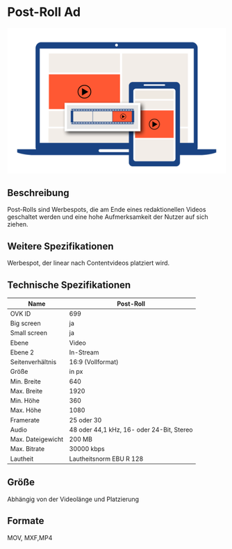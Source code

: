 # Post-Roll Ad
<img alt="image" src="https://github.com/BVDW-org/ovk-docusaurus/blob/main/ovk/static/img/formats/OVK_WF_Video_Post_Roll.png?raw=true" />


## Beschreibung
Post-Rolls sind Werbespots, die am Ende eines redaktionellen Videos geschaltet werden und eine hohe Aufmerksamkeit der Nutzer auf sich ziehen.

## Weitere Spezifikationen
Werbespot, der linear nach Contentvideos platziert wird.

## Technische Spezifikationen

| Name            | Post-Roll      |
|-----------------|----------------|
| OVK ID          | 699            |
| Big screen      | ja             |
| Small screen    | ja             |
| Ebene           | Video          |
| Ebene 2         | In-Stream      |
| Seitenverhältnis| 16:9 (Vollformat)           |
| Größe           | in px          |
| Min. Breite     | 640            |
| Max. Breite     | 1920           |
| Min. Höhe       | 360            |
| Max. Höhe       | 1080           |
| Framerate       | 25 oder 30     |
| Audio           | 48 oder 44,1 kHz, 16- oder 24-Bit, Stereo |
| Max. Dateigewicht| 200 MB        |
| Max. Bitrate    | 30000 kbps     |
| Lautheit        | Lautheitsnorm EBU R 128 |



## Größe
Abhängig von der Videolänge und Platzierung

## Formate
MOV, MXF,MP4
